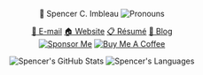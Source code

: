 <div align="center">

👨 Spencer C. Imbleau ![Pronouns](https://img.shields.io/badge/style-flat--square?style=he/him)

[📧 E-mail](mailto:spencer@imbleau.com) [🏠 Website](https://spencer.imbleau.com/) [📋 Résumé](https://spencer.imbleau.com/resume/) [📝 Blog](https://simbleau.github.io)\
[![Sponsor Me](https://img.shields.io/badge/sponsor-30363D?style=for-the-badge&logo=GitHub-Sponsors&logoColor=#white)](https://github.com/sponsors/simbleau)
[![Buy Me A Coffee](https://img.shields.io/badge/Buy_Me_A_Coffee-FFDD00?style=for-the-badge&logo=buy-me-a-coffee&logoColor=black)](https://buymeacoffee.com/simbleau)

![Spencer's GitHub Stats](https://github-readme-stats.vercel.app/api?username=simbleau&hide_title=true&count_private=true&disable_animations=true&hide_rank=true&hide=issues&show_icons=true)
![Spencer's Languages](https://github-readme-stats.vercel.app/api/top-langs/?username=simbleau&layout=compact&langs_count=4)

</div>